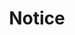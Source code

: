 ---
title: "Notice"
description: "공지글입니다."
slug: "Notice"
image: "humoto.jpg"
style:
    background: "#2a9d8f"
    color: "#fff"
---